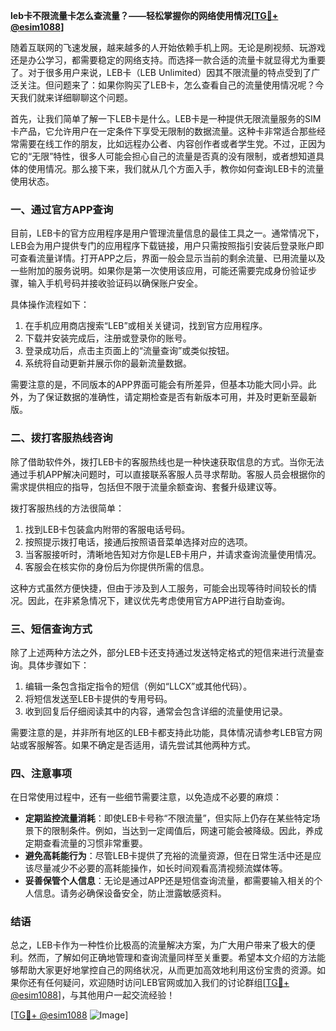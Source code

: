 **leb卡不限流量卡怎么查流量？——轻松掌握你的网络使用情况[[TG💪+ @esim1088](https://t.me/s/esim1088)]**

随着互联网的飞速发展，越来越多的人开始依赖手机上网。无论是刷视频、玩游戏还是办公学习，都需要稳定的网络支持。而选择一款合适的流量卡就显得尤为重要了。对于很多用户来说，LEB卡（LEB Unlimited）因其不限流量的特点受到了广泛关注。但问题来了：如果你购买了LEB卡，怎么查看自己的流量使用情况呢？今天我们就来详细聊聊这个问题。

首先，让我们简单了解一下LEB卡是什么。LEB卡是一种提供无限流量服务的SIM卡产品，它允许用户在一定条件下享受无限制的数据流量。这种卡非常适合那些经常需要在线工作的朋友，比如远程办公者、内容创作者或者学生党。不过，正因为它的“无限”特性，很多人可能会担心自己的流量是否真的没有限制，或者想知道具体的使用情况。那么接下来，我们就从几个方面入手，教你如何查询LEB卡的流量使用状态。

### 一、通过官方APP查询

目前，LEB卡的官方应用程序是用户管理流量信息的最佳工具之一。通常情况下，LEB会为用户提供专门的应用程序下载链接，用户只需按照指引安装后登录账户即可查看流量详情。打开APP之后，界面一般会显示当前的剩余流量、已用流量以及一些附加的服务说明。如果你是第一次使用该应用，可能还需要完成身份验证步骤，输入手机号码并接收验证码以确保账户安全。

具体操作流程如下：
1. 在手机应用商店搜索“LEB”或相关关键词，找到官方应用程序。
2. 下载并安装完成后，注册或登录你的账号。
3. 登录成功后，点击主页面上的“流量查询”或类似按钮。
4. 系统将自动更新并展示你的最新流量数据。

需要注意的是，不同版本的APP界面可能会有所差异，但基本功能大同小异。此外，为了保证数据的准确性，请定期检查是否有新版本可用，并及时更新至最新版。

### 二、拨打客服热线咨询

除了借助软件外，拨打LEB卡的客服热线也是一种快速获取信息的方式。当你无法通过手机APP解决问题时，可以直接联系客服人员寻求帮助。客服人员会根据你的需求提供相应的指导，包括但不限于流量余额查询、套餐升级建议等。

拨打客服热线的方法很简单：
1. 找到LEB卡包装盒内附带的客服电话号码。
2. 按照提示拨打电话，接通后按照语音菜单选择对应的选项。
3. 当客服接听时，清晰地告知对方你是LEB卡用户，并请求查询流量使用情况。
4. 客服会在核实你的身份后为你提供所需的信息。

这种方式虽然方便快捷，但由于涉及到人工服务，可能会出现等待时间较长的情况。因此，在非紧急情况下，建议优先考虑使用官方APP进行自助查询。

### 三、短信查询方式

除了上述两种方法之外，部分LEB卡还支持通过发送特定格式的短信来进行流量查询。具体步骤如下：
1. 编辑一条包含指定指令的短信（例如“LLCX”或其他代码）。
2. 将短信发送至LEB卡提供的专用号码。
3. 收到回复后仔细阅读其中的内容，通常会包含详细的流量使用记录。

需要注意的是，并非所有地区的LEB卡都支持此功能，具体情况请参考LEB官方网站或客服解答。如果不确定是否适用，请先尝试其他两种方式。

### 四、注意事项

在日常使用过程中，还有一些细节需要注意，以免造成不必要的麻烦：
- **定期监控流量消耗**：即使LEB卡号称“不限流量”，但实际上仍存在某些特定场景下的限制条件。例如，当达到一定阈值后，网速可能会被降级。因此，养成定期查看流量的习惯非常重要。
- **避免高耗能行为**：尽管LEB卡提供了充裕的流量资源，但在日常生活中还是应该尽量减少不必要的高耗能操作，如长时间观看高清视频流媒体等。
- **妥善保管个人信息**：无论是通过APP还是短信查询流量，都需要输入相关的个人信息。请务必确保设备安全，防止泄露敏感资料。

### 结语

总之，LEB卡作为一种性价比极高的流量解决方案，为广大用户带来了极大的便利。然而，了解如何正确地管理和查询流量同样至关重要。希望本文介绍的方法能够帮助大家更好地掌控自己的网络状况，从而更加高效地利用这份宝贵的资源。如果你还有任何疑问，欢迎随时访问LEB官网或加入我们的讨论群组[[TG💪+ @esim1088](https://t.me/s/esim1088)]，与其他用户一起交流经验！

[[TG💪+ @esim1088](https://t.me/s/esim1088) ![Image](https://i.postimg.cc/4NQfJmqS/Snipaste-2025-05-13-00-14-12.png)]